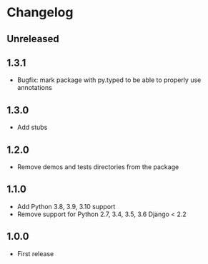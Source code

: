 # Changelog

## Unreleased

## 1.3.1

- Bugfix: mark package with py.typed to be able to properly use annotations

## 1.3.0

- Add stubs

## 1.2.0

- Remove demos and tests directories from the package

## 1.1.0

- Add Python 3.8, 3.9, 3.10 support
- Remove support for Python 2.7, 3.4, 3.5, 3.6 Django < 2.2

## 1.0.0

- First release
